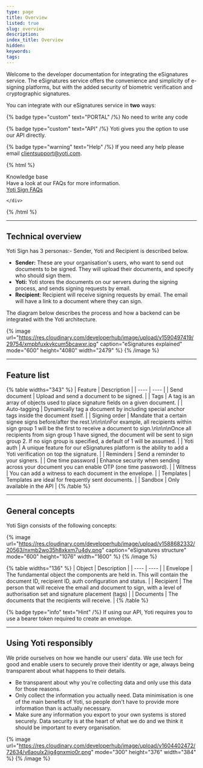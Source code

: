 ```yaml
---
type: page
title: Overview
listed: true
slug: overview
description: 
index_title: Overview
hidden: 
keywords: 
tags: 
---
```


Welcome to the developer documentation for integrating the eSignatures service. The eSignatures service offers the convenience and simplicity of e-signing platforms, but with the added security of biometric verification and cryptographic signatures.

You can integrate with our eSignatures service in **two** ways:

{% badge type="custom" text="PORTAL" /%} No need to write any code

{% badge type="custom" text="API" /%} Yoti gives you the option to use our API directly.

{% badge type="warning" text="Help" /%} If you need any help please email [clientsupport@yoti.com](mailto:clientsupport@yoti.com).

{% html %}
<div class="alert-know">
    <div class="alert-title" id="know">
        Knowledge base
    </div>
    <div class="alert-text">
Have a look at our FAQs for more information.    </div>
    <div class="alert-links"> 
       <a href="https://support.yoti.com/hc/en-us/sections/360000855254-Yoti-Sign">Yoti Sign FAQs</a>

    </div>
</div>
{% /html %}

---

## Technical overview

Yoti Sign has 3 personas:-  Sender, Yoti and Recipient is described below.

- **Sender:** These are your organisation's users, who want to send out documents to be signed. They will upload their documents, and specify who should sign them.
- **Yoti:** Yoti stores the documents on our servers during the signing process, and sends signing requests by email.
- **Recipient**: Recipient will receive signing requests by email. The email will have a link to a document where they can sign.

The diagram below describes the process and how a backend can be integrated with the Yoti architecture.

{% image url="https://res.cloudinary.com/developerhub/image/upload/v1590497419/29754/xmpbfuxkvkcum5bcawxr.jpg" caption="eSignatures explained" mode="600" height="4080" width="2479" %}
{% /image %}

---

## Feature list

{% table widths="343" %}
| Feature | Description | 
| ---- | ---- | 
| Send document | Upload and send a document to be signed. | 
| Tags | A tag is an array of objects used to place signature fields on a given document. | 
| Auto-tagging | Dynamically tag a document by including special anchor tags inside the document itself. | 
| Signing order | Mandate that a certain signee signs before/after the rest.\n\n\n\nFor example, all recipients within sign group 1 will be the first to receive a document to sign.\n\n\n\nOnce all recipients from sign group 1 have signed, the document will be sent to sign group 2. If no sign group is specified, a default of 1 will be assumed. | 
| Yoti auth | A unique feature for our eSignatures platform is the ability to add a Yoti verification on top the signature. | 
| Reminders | Send a reminder to your signers. | 
| One time password | Enhance security when sending across your document you can enable OTP (one time password). | 
| Witness | You can add a witness to each document in the envelope. | 
| Templates | Templates are ideal for frequently sent documents. | 
| Sandbox | Only available in the API | 
{% /table %}

---

## General concepts

Yoti Sign consists of the following concepts:

{% image url="https://res.cloudinary.com/developerhub/image/upload/v1588682332/20563/nxmb2wo35h8xkxm7u4dy.png" caption="eSignatures structure" mode="600" height="1076" width="1600" %}
{% /image %}

{% table widths="136" %}
| Object | Description | 
| ---- | ---- | 
| Envelope | The fundamental object the components are held in. This will contain the document ID, recipient ID, auth configuration and status. | 
| Recipient | The person that will receive the email and document to sign, with a level of authorisation set and signature placement (tags) | 
| Documents | The documents that the recipients will receive. | 
{% /table %}

{% badge type="info" text="Hint" /%} If using our API, Yoti requires you to use a bearer token required to create an envelope. 

---

## Using Yoti responsibly

We pride ourselves on how we handle our users' data. We use tech for good and enable users to securely prove their identity or age, always being transparent about what happens to their details.

- Be transparent about why you're collecting data and only use this data for those reasons.
- Only collect the information you actually need. Data minimisation is one of the main benefits of Yoti, so people don't have to provide more information than is actually necessary.
- Make sure any information you export to your own systems is stored securely.  Data security is at the heart of what we do and we think it should be important to every organisation.

{% image url="https://res.cloudinary.com/developerhub/image/upload/v1604402472/72634/v6aoulx2jig4gnxmio0r.png" mode="300" height="376" width="384" %}
{% /image %}